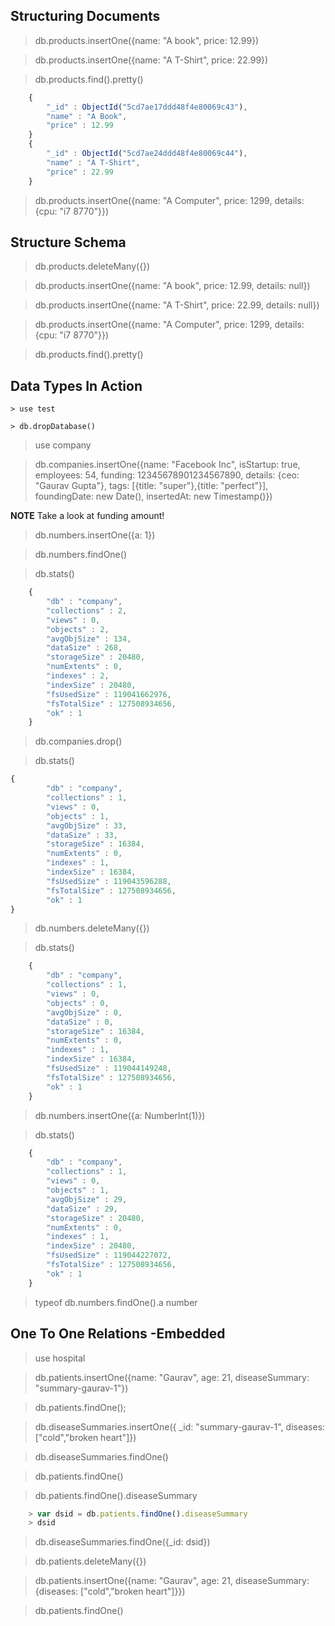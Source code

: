## Structuring Documents

> db.products.insertOne({name: "A book", price: 12.99})

> db.products.insertOne({name: "A T-Shirt", price: 22.99})

> db.products.find().pretty()

```javaScript
    {
        "_id" : ObjectId("5cd7ae17ddd48f4e80069c43"),
        "name" : "A Book",
        "price" : 12.99
    }
    {
        "_id" : ObjectId("5cd7ae24ddd48f4e80069c44"),
        "name" : "A T-Shirt",
        "price" : 22.99
    }
```

> db.products.insertOne({name: "A Computer", price: 1299, details: {cpu: "i7 8770"}})

## Structure Schema

> db.products.deleteMany({})

> db.products.insertOne({name: "A book", price: 12.99, details: null})

> db.products.insertOne({name: "A T-Shirt", price: 22.99, details: null})

> db.products.insertOne({name: "A Computer", price: 1299, details: {cpu: "i7 8770"}})

> db.products.find().pretty()

## Data Types In Action

```
> use test

> db.dropDatabase()

```

> use company

> db.companies.insertOne({name: "Facebook Inc", isStartup: true, employees: 54, funding: 12345678901234567890, details: {ceo: "Gaurav Gupta"}, tags: [{title: "super"},{title: "perfect"}], foundingDate: new Date(), insertedAt: new Timestamp()})

**NOTE** Take a look at funding amount!

> db.numbers.insertOne({a: 1})

> db.numbers.findOne()

> db.stats()

```javascript
    {
        "db" : "company",
        "collections" : 2,
        "views" : 0,
        "objects" : 2,
        "avgObjSize" : 134,
        "dataSize" : 268,
        "storageSize" : 20480,
        "numExtents" : 0,
        "indexes" : 2,
        "indexSize" : 20480,
        "fsUsedSize" : 119041662976,
        "fsTotalSize" : 127508934656,
        "ok" : 1
    }
```

> db.companies.drop()

> db.stats()

```javaScript
{
        "db" : "company",
        "collections" : 1,
        "views" : 0,
        "objects" : 1,
        "avgObjSize" : 33,
        "dataSize" : 33,
        "storageSize" : 16384,
        "numExtents" : 0,
        "indexes" : 1,
        "indexSize" : 16384,
        "fsUsedSize" : 119043596288,
        "fsTotalSize" : 127508934656,
        "ok" : 1
}
```

> db.numbers.deleteMany({})

> db.stats()

```javaScript
    {
        "db" : "company",
        "collections" : 1,
        "views" : 0,
        "objects" : 0,
        "avgObjSize" : 0,
        "dataSize" : 0,
        "storageSize" : 16384,
        "numExtents" : 0,
        "indexes" : 1,
        "indexSize" : 16384,
        "fsUsedSize" : 119044149248,
        "fsTotalSize" : 127508934656,
        "ok" : 1
    }
```

> db.numbers.insertOne({a: NumberInt(1)})

> db.stats()

```javaScript
    {
        "db" : "company",
        "collections" : 1,
        "views" : 0,
        "objects" : 1,
        "avgObjSize" : 29,
        "dataSize" : 29,
        "storageSize" : 20480,
        "numExtents" : 0,
        "indexes" : 1,
        "indexSize" : 20480,
        "fsUsedSize" : 119044227072,
        "fsTotalSize" : 127508934656,
        "ok" : 1
    }
```

> typeof db.numbers.findOne().a
> number

## One To One Relations -Embedded

> use hospital

> db.patients.insertOne({name: "Gaurav", age: 21, diseaseSummary: "summary-gaurav-1"})

> db.patients.findOne();

> db.diseaseSummaries.insertOne({ _id: "summary-gaurav-1", diseases: ["cold","broken heart"]})

> db.diseaseSummaries.findOne()

> db.patients.findOne()

> db.patients.findOne().diseaseSummary

```javascript
    > var dsid = db.patients.findOne().diseaseSummary
    > dsid
```

> db.diseaseSummaries.findOne({_id: dsid})

> db.patients.deleteMany({})

> db.patients.insertOne({name: "Gaurav", age: 21, diseaseSummary: {diseases: ["cold","broken heart"]}})

> db.patients.findOne()